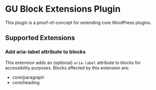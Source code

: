 # GU Block Extensions Plugin

This plugin is a proof-of-concept for extending core WordPress plugins.

## Supported Extensions

### Add aria-label attribute to blocks

This extension adds an (optional) `aria-label` attribute to blocks for accessibility purposes. Blocks affected by this extension are:

* core/paragraph
* core/heading
